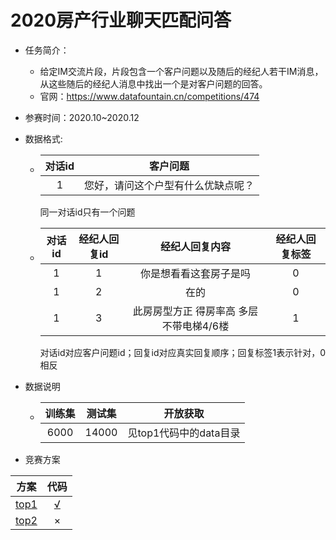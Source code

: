 # 2020房产行业聊天匹配问答

* 任务简介：
  * 给定IM交流片段，片段包含一个客户问题以及随后的经纪人若干IM消息，从这些随后的经纪人消息中找出一个是对客户问题的回答。
  * 官网：https://www.datafountain.cn/competitions/474
  
* 参赛时间：2020.10~2020.12

* 数据格式:

  * | 对话id |              客户问题              |
    | :----: | :--------------------------------: |
    |   1    | 您好，请问这个户型有什么优缺点呢？ |

    同一对话id只有一个问题

  * | 对话id | 经纪人回复id |             经纪人回复内容              | 经纪人回复标签 |
    | :----: | :----------: | :-------------------------------------: | :------------: |
    |   1    |      1       |         你是想看看这套房子是吗          |       0        |
    |   1    |      2       |                  在的                   |       0        |
    |   1    |      3       | 此房房型方正 得房率高 多层不带电梯4/6楼 |       1        |

    对话id对应客户问题id；回复id对应真实回复顺序；回复标签1表示针对，0相反

* 数据说明

  * | 训练集 | 测试集 |        开放获取        |
    | :----: | :----: | :--------------------: |
    |  6000  | 14000  | 见top1代码中的data目录 |

* 竞赛方案

|                          方案                          |                       代码                        |
| :----------------------------------------------------: | :-----------------------------------------------: |
| [top1](https://xv44586.github.io/2021/01/20/ccf-qa-2/) | [√](https://github.com/xv44586/ccf_2020_qa_match) |
|     [top2](https://zhuanlan.zhihu.com/p/347837061)     |                         ×                         |

